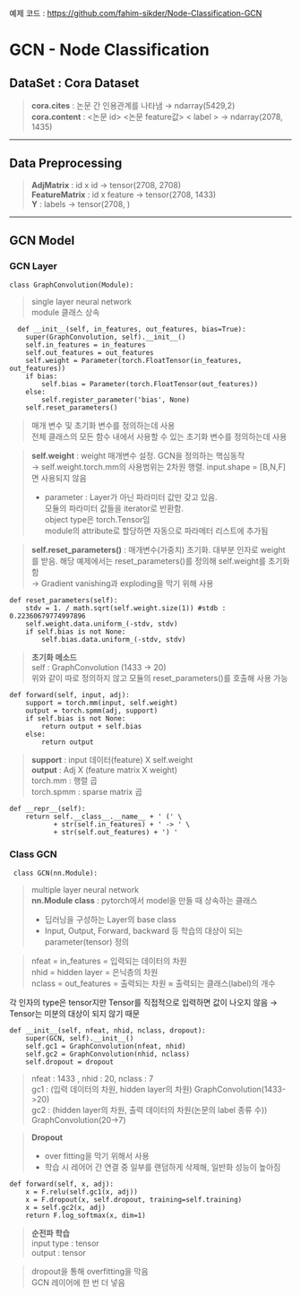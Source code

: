 예제 코드 : https://github.com/fahim-sikder/Node-Classification-GCN

# GCN - Node Classification
  
  >  
    

## DataSet : Cora Dataset
> **cora.cites** : 논문 간 인용관계를 나타냄 → ndarray(5429,2)  
> **cora.content** : <논문 id> <논문 feature값> < label >  →  ndarray(2078, 1435)  
  
  
---- 
  

## Data Preprocessing

> **AdjMatrix** : id x id             → tensor(2708, 2708)  
> **FeatureMatrix** : id x feature    → tensor(2708, 1433)  
> **Y** : labels                      → tensor(2708, )   
> 
----
> 
## GCN Model   
  
>  
### **GCN Layer** 

    class GraphConvolution(Module):
> single layer neural network  
module 클래스 상속  

      def __init__(self, in_features, out_features, bias=True):  
        super(GraphConvolution, self).__init__()
        self.in_features = in_features 
        self.out_features = out_features
        self.weight = Parameter(torch.FloatTensor(in_features, out_features)) 
        if bias:
            self.bias = Parameter(torch.FloatTensor(out_features))
        else:
            self.register_parameter('bias', None)
        self.reset_parameters() 
> 
> 매개 변수 및 초기화 변수를 정의하는데 사용  
전체 클래스의 모든 함수 내에서 사용할 수 있는 초기화 변수를 정의하는데 사용  

> **self.weight** : weight 매개변수 설정. GCN을 정의하는 핵심동작  
→ self.weight.torch.mm의 사용범위는 2차원 행렬. input.shape = [B,N,F]면 사용되지 않음
> - parameter : Layer가 아닌 파라미터 값만 갖고 있음.   
모듈의 파라미터 값들을 iterator로 반환함.   
object type은 torch.Tensor임  
module의 attribute로 할당하면 자동으로 파라메터 리스트에 추가됨   

> **self.reset_parameters()** : 매개변수(가중치) 초기화.   대부분 인자로 weight를 받음.  해당 예제에서는 reset_parameters()를 정의해 self.weight를 초기화 함  
→ Gradient vanishing과 exploding을 막기 위해 사용


> 
    def reset_parameters(self): 
        stdv = 1. / math.sqrt(self.weight.size(1)) #stdb : 0.22360679774997896
        self.weight.data.uniform_(-stdv, stdv)
        if self.bias is not None:
            self.bias.data.uniform_(-stdv, stdv)

> **초기화 메소드**   
self : GraphConvolution (1433 -> 20)  
위와 같이 따로 정의하지 않고 모듈의 reset_parameters()를 호출해 사용 가능


    def forward(self, input, adj):
        support = torch.mm(input, self.weight) 
        output = torch.spmm(adj, support)
        if self.bias is not None:
            return output + self.bias
        else:
            return output
> 

> **support** : input 데이터(feature) X self.weight    
**output** :  Adj X (feature matrix X weight)  
torch.mm : 행렬 곱  
torch.spmm : sparse matrix 곱  

>  
    def __repr__(self):
        return self.__class__.__name__ + ' (' \
               + str(self.in_features) + ' -> ' \
               + str(self.out_features) + ') '


  
>  

### **Class GCN**
     class GCN(nn.Module):
> 
>  multiple layer neural network  
**nn.Module class** : pytorch에서 model을 만들 때 상속하는 클래스  
> - 딥러닝을 구성하는 Layer의 base class  
> - Input, Output, Forward, backward 등 학습의 대상이 되는 parameter(tensor) 정의

> nfeat = in_features = 입력되는 데이터의 차원  
nhid = hidden layer = 은닉층의 차원  
nclass = out_features = 출력되는 차원 ≈  출력되는 클래스(label)의 개수  
    
>     
각 인자의 type은 tensor지만 Tensor를 직접적으로 입력하면 값이 나오지 않음 → Tensor는 미분의 대상이 되지 않기 때문
> 
    def __init__(self, nfeat, nhid, nclass, dropout): 
        super(GCN, self).__init__() 
        self.gc1 = GraphConvolution(nfeat, nhid)
        self.gc2 = GraphConvolution(nhid, nclass) 
        self.dropout = dropout 
> 
> nfeat : 1433 ,  nhid : 20,  nclass : 7  
> gc1 : (입력 데이터의 차원, hidden layer의 차원) GraphConvolution(1433->20)  
> gc2 : (hidden layer의 차원, 출력 데이터의 차원(논문의 label 종류 수))  GraphConvolution(20->7)

> **Dropout**  
> - over fitting을 막기 위해서 사용  
> - 학습 시 레어어 간 연결 중 일부를 랜덤하게 삭제해, 일반화 성능이 높아짐
> 

    def forward(self, x, adj):
        x = F.relu(self.gc1(x, adj))
        x = F.dropout(x, self.dropout, training=self.training) 
        x = self.gc2(x, adj) 
        return F.log_softmax(x, dim=1) 

> 
> **순전파 학습**  
> input type : tensor  
output : tensor  

> dropout을 통해 overfitting을 막음  
> GCN 레이어에 한 번 더 넣음  
> 
